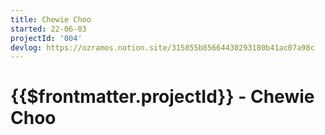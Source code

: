 ```yaml
---
title: Chewie Choo
started: 22-06-03
projectId: '004'
devlog: https://ozramos.notion.site/315855b85664430293180b41ac07a98c
---
```

# {{$frontmatter.projectId}} - Chewie Choo

<div class="row">
  <div class="col-6">
    <!-- @todo: By default, heights within col-6 should be 300 -->
    <!-- @todo: Let's automate the title -->
    <Midifungi title="Chewie Choo" id="sketch-004" height=300 :layers="['@midifungi/004/starfield-clone', '@midifungi/004/train', '@midifungi/004/crowd']" />
  </div>
  <div class="col-6">
    <Midifungi title="Chewie Choo" id="sketch-004" height=300 :layers="['@midifungi/002/starfield/starfield-clone', '@midifungi/004/train', '@midifungi/004/crowd']" />
  </div>
</div>
<Midifungi title="Chewie Choo" id="sketch-004" height=300 :layers="['@midifungi/002/starfield', '@midifungi/004/train', '@midifungi/004/crowd']" />